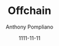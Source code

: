 ---
layout: media
title: Offchain
date: 1111-11-11
categories: ['Podcasts']
author: ['Anthony Pompliano']
excerpt: Join thousands of others who receive this daily analysis of crypto markets & news in their inbox every morning - subscribe now. The US and China have been engaged in a trade war for some time now.
external_url: https://offthechain.libsyn.com/
---